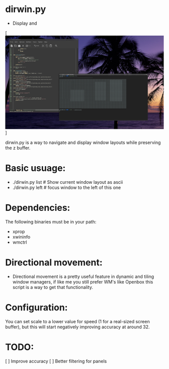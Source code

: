 # dirwin.py
* Display and 

[![N|Solid](/screenshot.png)]

dirwin.py is a way to navigate and display window layouts while preserving the z buffer.

# Basic usuage:
- ./dirwin.py list # Show current window layout as ascii
- ./dirwin.py left  # focus window to the left of this one

# Dependencies:
The following binaries must be in your path:
- xprop
- xwininfo
- wmctrl

# Directional movement:
- Directional movement is a pretty useful feature in dynamic and tiling window managers, if like me you still prefer WM's like Openbox this script is a way to get that functionality.

# Configuration:
You can set scale to a lower value for speed (1 for a real-sized screen buffer), but this will start negatively improving accuracy at around 32.

# TODO:
[ ] Improve accuracy
[ ] Better filtering for panels